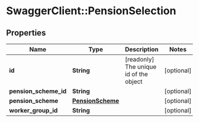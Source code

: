 # SwaggerClient::PensionSelection

## Properties
Name | Type | Description | Notes
------------ | ------------- | ------------- | -------------
**id** | **String** | [readonly] The unique id of the object | [optional] 
**pension_scheme_id** | **String** |  | [optional] 
**pension_scheme** | [**PensionScheme**](PensionScheme.md) |  | [optional] 
**worker_group_id** | **String** |  | [optional] 

